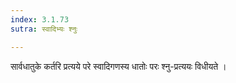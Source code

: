 ```yaml
---
index: 3.1.73
sutra: स्वादिभ्यः श्नुः

---
```

सार्वधातुके कर्तरि प्रत्यये परे स्वादिगणस्य  धातोः परः श्नु-प्रत्ययः विधीयते ।
